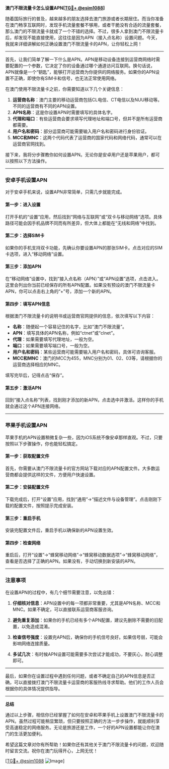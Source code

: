 **澳门不限流量卡怎么设置APN[[TG💪+ @esim1088](https://t.me/s/esim1088)]**

随着国际旅行的普及，越来越多的朋友选择去澳门旅游或者长期居住。而当你准备在澳门畅享互联网时，发现手机流量套餐不够用，或者干脆没有合适的流量套餐，那么澳门的不限流量卡就成了一个不错的选择。不过，很多人拿到澳门不限流量卡后，却发现不能直接使用，这往往是因为APN（接入点名称）设置问题。今天，我就来详细讲解如何正确设置澳门不限流量卡的APN，让你轻松上网！

---

首先，让我们简单了解一下什么是APN。APN是移动设备连接到运营商网络时需要配置的一个参数，它决定了你的设备通过哪个通道访问互联网。换句话说，APN就像是一个“钥匙”，能够打开运营商为你提供的网络服务。如果你的APN设置不正确，即使你有SIM卡和信号，也无法正常使用网络。

在澳门使用不限流量卡之前，你需要知道以下几个关键信息：

1. **运营商名称**：澳门主要的移动运营商包括CL电信、CT电信以及NUU移动等。不同的运营商有不同的APN设置。
2. **APN名称**：这是你设置APN时需要填写的具体名字。
3. **代理和端口**：有些运营商会要求填写代理地址和端口号，但并不是所有运营商都需要。
4. **用户名和密码**：部分运营商可能需要输入用户名和密码进行身份验证。
5. **MCC和MNC**：这两个代码代表了运营商的国家代码和网络代码，通常可以在运营商官网找到。

接下来，我将分步骤教你如何设置APN。无论你是安卓用户还是苹果用户，都可以按照以下方法操作。

---

### **安卓手机设置APN**

对于安卓手机来说，设置APN非常简单，只需几步就能完成。

#### **第一步：进入设置**
打开手机的“设置”应用，然后找到“网络与互联网”或“双卡与移动网络”选项。具体路径可能会因手机品牌不同而有所差异，但大体上都能在“无线和网络”中找到。

#### **第二步：选择SIM卡**
如果你的手机支持双卡功能，先确认你要设置APN的那张SIM卡。点击对应的SIM卡选项，进入“移动网络”设置。

#### **第三步：添加APN**
在“移动网络”设置中，找到“接入点名称（APN）”或“APN设置”选项，点击进入。这里会列出你当前已经保存的所有APN配置。如果没有预设的澳门不限流量卡APN，你可以点击右上角的“+”号，添加一个新的APN。

#### **第四步：填写APN信息**
根据澳门不限流量卡的说明书或运营商官网提供的信息，依次填写以下内容：
- **名称**：随便起一个容易记住的名字，比如“澳门不限流量”。
- **APN**：填写具体的APN名称，例如“ctnet”或“clnet”。
- **代理**：如果需要填写代理地址，一般为空。
- **端口**：如果需要填写端口号，一般为空。
- **用户名和密码**：某些运营商可能需要输入用户名和密码，具体可咨询客服。
- **MCC和MNC**：澳门的MCC为455，MNC分别为01、02、03等，请根据你的运营商选择相应的MNC。

填写完毕后，记得点击“保存”。

#### **第五步：激活APN**
回到“接入点名称”列表，找到刚才添加的新APN，点击选中并激活。这样你的手机就会通过这个APN连接网络。

---

### **苹果手机设置APN**

苹果手机的APN设置稍微复杂一些，因为iOS系统不像安卓那样直观。不过，只要按照以下步骤操作，你也能轻松搞定。

#### **第一步：获取配置文件**
首先，你需要从澳门不限流量卡的官方网站下载对应的APN配置文件。大多数运营商都会提供这样的文件，方便用户快速设置。

#### **第二步：安装配置文件**
下载完成后，打开“设置”应用，找到“通用”→“描述文件与设备管理”。点击刚刚下载的配置文件，按照提示完成安装。

#### **第三步：重启手机**
安装完配置文件后，重启手机以确保新的APN设置生效。

#### **第四步：检查网络**
重启后，打开“设置”→“蜂窝移动网络”→“蜂窝移动数据选项”→“蜂窝移动网络”，查看是否选择了正确的APN。如果没有，手动切换到新安装的APN。

---

### **注意事项**

在设置APN的过程中，有几个细节需要注意，以免出错：

1. **仔细核对信息**：APN设置中的每一项都非常重要，尤其是APN名称、MCC和MNC。如果不确定，可以直接联系运营商客服咨询。
   
2. **避免重复添加**：如果你的手机已经有多个APN配置，建议先删除不需要的旧配置，以免造成混淆。

3. **检查信号强度**：设置完APN后，确保你的手机信号良好。如果信号弱，可能会影响网络连接质量。

4. **多试几次**：有时候APN设置可能需要多次尝试才能成功，不要灰心，耐心调整即可。

---

最后，如果你在设置过程中遇到任何问题，或者不确定自己的APN信息是否正确，可以直接拨打澳门不限流量卡运营商的客服热线寻求帮助。他们的工作人员会根据你的具体情况提供指导。

---

**总结**

通过以上步骤，相信你已经掌握了如何在安卓和苹果手机上设置澳门不限流量卡的APN。虽然过程可能稍显繁琐，但只要按照正确的方法一步步操作，就能顺利享受高速稳定的网络服务。无论是旅游还是工作，一个好的APN设置都能让你在澳门的生活更加便利。

希望这篇文章对你有所帮助！如果你还有其他关于澳门不限流量卡的问题，欢迎随时留言交流。祝你在澳门玩得开心，上网无忧！

[[TG💪+ @esim1088](https://t.me/s/esim1088) ![Image](https://i.postimg.cc/4NQfJmqS/Snipaste-2025-05-13-00-14-12.png)]